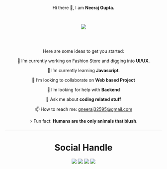 <p align="center">Hi there 👋, I am <b>Neeraj Gupta.</b></p>
<br>

<p align="center"><img src="https://neeraj3508.gitlab.io/hero/Neeraj3508.png"</p>

<br><br>
<p align="center">
Here are some ideas to get you started:

<p align="center">🔭 I’m currently working on Fashion Store and digging into <b>UI/UX</b>.</p>

<p align="center">🌱 I’m currently learning <b>Javascript</b>.</p>

<p align="center">👯 I’m looking to collaborate on <b>Web based Project</b>

<p align="center">🤔 I’m looking for help with <b>Backend</b></p>

<p align="center">💬 Ask me about <b>coding related stuff</b></p>

<p align="center">📫 How to reach me: <a href="mailto : gneeraj32595@gmail.com">gneeraj32595@gmail.com</a></p>

<p align="center">⚡ Fun fact: <b>Humans are the only animals that blush</b>.
</p>
<hr>

<div align="center">
<h1 align="center">Social Handle</h1>
<a href="https://www.instagram.com/_neeraj.gupta_/" target="_blank"><img src="https://img.icons8.com/fluent/48/000000/instagram-new.png"/></a>
<a href="https://twitter.com/_neeraj2001_" target="_blank"><img src="https://img.icons8.com/fluent/48/000000/twitter.png"/></a>
<a href="mailto: gneeraj32595@gmail.com" target="_blank"><img src="https://img.icons8.com/fluent/48/000000/gmail.png"/></a>
<a href="https://codepen.io/dashboard?type=VIEW&opts_itemType=PEN&opts_searchTerm=null&opts_order=RELEVANCE&opts_depth=EVERYTHING&opts_showForks=true&opts_filter=all&opts_orderBy=ID&opts_orderDirection=0&opts_tag=null&displayType=GRID&previewType=IFRAME&activeType=PEN" target="_blank"><img src="https://img.icons8.com/ios-filled/48/000000/codepen.png"/></a>
</div>
